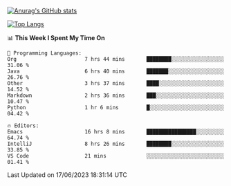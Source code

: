 [![Anurag's GitHub stats](https://github-readme-stats.vercel.app/api?username=wugouzi&count_private=true)](https://github.com/anuraghazra/github-readme-stats)

[![Top Langs](https://github-readme-stats.vercel.app/api/top-langs/?username=wugouzi&layout=compact&count_private=true&hide=html)](https://github.com/anuraghazra/github-readme-stats)

<!--START_SECTION:waka-->
📊 **This Week I Spent My Time On** 

```text
💬 Programming Languages: 
Org                      7 hrs 44 mins       ████████░░░░░░░░░░░░░░░░░   31.06 % 
Java                     6 hrs 40 mins       ███████░░░░░░░░░░░░░░░░░░   26.76 % 
Other                    3 hrs 37 mins       ████░░░░░░░░░░░░░░░░░░░░░   14.52 % 
Markdown                 2 hrs 36 mins       ███░░░░░░░░░░░░░░░░░░░░░░   10.47 % 
Python                   1 hr 6 mins         █░░░░░░░░░░░░░░░░░░░░░░░░   04.42 % 

🔥 Editors: 
Emacs                    16 hrs 8 mins       ████████████████░░░░░░░░░   64.74 % 
IntelliJ                 8 hrs 26 mins       ████████░░░░░░░░░░░░░░░░░   33.85 % 
VS Code                  21 mins             ░░░░░░░░░░░░░░░░░░░░░░░░░   01.41 % 
```


 Last Updated on 17/06/2023 18:31:14 UTC
<!--END_SECTION:waka-->

<!--
**wugouzi/wugouzi** is a ✨ _special_ ✨ repository because its `README.md` (this file) appears on your GitHub profile.

Here are some ideas to get you started:

- 🔭 I’m currently working on ...
- 🌱 I’m currently learning ...
- 👯 I’m looking to collaborate on ...
- 🤔 I’m looking for help with ...
- 💬 Ask me about ...
- 📫 How to reach me: ...
- 😄 Pronouns: ...
- ⚡ Fun fact: ...
-->

